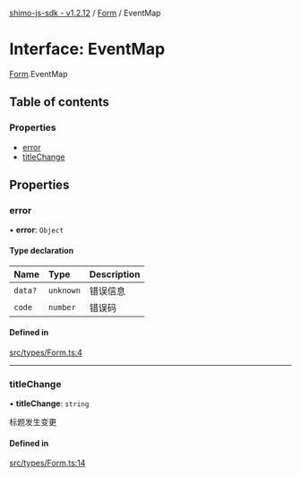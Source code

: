 [shimo-js-sdk - v1.2.12](/README.md) / [Form](/modules/Form.md) / EventMap

# Interface: EventMap

[Form](/modules/Form.md).EventMap

## Table of contents

### Properties

- [error](/interfaces/Form.EventMap.md#error)
- [titleChange](/interfaces/Form.EventMap.md#titlechange)

## Properties

### error

• **error**: `Object`

#### Type declaration

| Name | Type | Description |
| :------ | :------ | :------ |
| `data?` | `unknown` | 错误信息 |
| `code` | `number` | 错误码 |

#### Defined in

[src/types/Form.ts:4](https://github.com/byte9527/shimo-js-sdk/blob/main/src/types/Form.ts#L4)

___

### titleChange

• **titleChange**: `string`

标题发生变更

#### Defined in

[src/types/Form.ts:14](https://github.com/byte9527/shimo-js-sdk/blob/main/src/types/Form.ts#L14)
